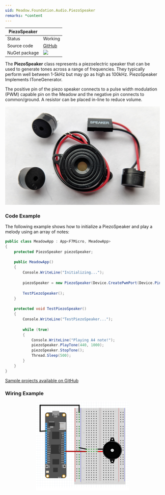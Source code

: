 ```yaml
---
uid: Meadow.Foundation.Audio.PiezoSpeaker
remarks: *content
---
```


| PiezoSpeaker  |             |
|---------------|-------------|
| Status        | Working     |
| Source code   | [GitHub](https://github.com/WildernessLabs/Meadow.Foundation/tree/master/Source/Meadow.Foundation.Core/Speakers) |
| NuGet package | <img src="https://img.shields.io/nuget/v/Meadow.Foundation.svg?label=Meadow.Foundation" style="width: auto;" /> |

The **PiezoSpeaker** class represents a piezoelectric speaker that can be used to generate tones across a range of frequencies. They typically perform well between 1-5kHz but may go as high as 100kHz. PiezoSpeaker Implements IToneGenerator.

The positive pin of the piezo speaker connects to a pulse width modulation (PWM) capable pin on the Meadow and the negative pin connects to common/ground. A resistor can be placed in-line to reduce volume.

![](../../API_Assets/Meadow.Foundation.Audio.PiezoSpeaker/img_PiezoSpeaker.jpg)

### Code Example

The following example shows how to initialize a PiezoSpeaker and play a melody using an array of notes:

```csharp
public class MeadowApp : App<F7Micro, MeadowApp>
{        
    protected PiezoSpeaker piezoSpeaker;

    public MeadowApp()
    {
        Console.WriteLine("Initializing...");

        piezoSpeaker = new PiezoSpeaker(Device.CreatePwmPort(Device.Pins.D05));

        TestPiezoSpeaker();
    }

    protected void TestPiezoSpeaker()
    {
        Console.WriteLine("TestPiezoSpeaker...");

        while (true)
        {
            Console.WriteLine("Playing A4 note!");
            piezoSpeaker.PlayTone(440, 1000);
            piezoSpeaker.StopTone();
            Thread.Sleep(500);
        }
    }
}

```

[Sample projects available on GitHub](https://github.com/WildernessLabs/Meadow.Foundation/tree/master/Source/Meadow.Foundation.Core.Samples)

### Wiring Example

<img src="../../API_Assets/Meadow.Foundation.Audio.PiezoSpeaker/PiezoSpeaker.svg" 
    style="width: 60%; display: block; margin-left: auto; margin-right: auto;" />